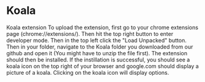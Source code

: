 # Koala
Koala extension
To upload the extension, first go to your chrome extensions page (chrome://extensions/). Then hit the top right button to enter
developer mode. Then in the top left click the "Load Unpacked" button. Then in your folder, navigate to the Koala folder you 
downloaded from our github and open it (You might have to unzip the file first). The extension should then be installed. If the
instillation is successful, you should see a koala icon on the top right of your browser and google.com should display a picture
of a koala. Clicking on the koala icon will display options.
